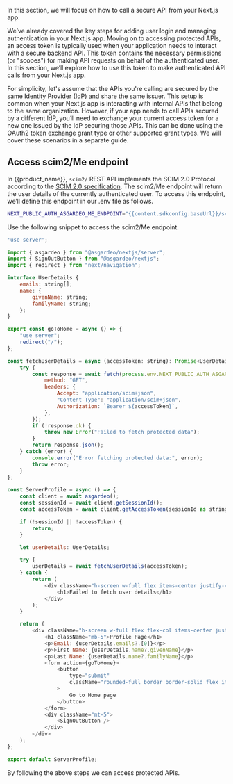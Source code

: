 
In this section, we will focus on how to call a secure API from your Next.js app.

We’ve already covered the key steps for adding user login and managing authentication in your Next.js app.
Moving on to accessing protected APIs, an access token is typically used when your application needs to interact with a secure backend API. This token contains the necessary permissions (or "scopes") for making API requests on behalf of the authenticated user. In this section, we’ll explore how to use this token to make authenticated API calls from your Next.js app.

For simplicity, let's assume that the APIs you're calling are secured by the same Identity Provider (IdP) and share the same issuer. This setup is common when your Next.js app is interacting with internal APIs that belong to the same organization. However, if your app needs to call APIs secured by a different IdP, you’ll need to exchange your current access token for a new one issued by the IdP securing those APIs. This can be done using the OAuth2 token exchange grant type or other supported grant types. We will cover these scenarios in a separate guide.

## Access scim2/Me endpoint

In {{product_name}}, `scim2/` REST API implements the SCIM 2.0 Protocol according to the [SCIM 2.0 specification](https://datatracker.ietf.org/doc/html/rfc7644). The scim2/Me endpoint will return the user details of the currently authenticated user. To access this endpoint, we’ll define this endpoint in our .env file as follows.

```bash title=".env"
NEXT_PUBLIC_AUTH_ASGARDEO_ME_ENDPOINT="{{content.sdkconfig.baseUrl}}/scim2/Me"
```

Use the following snippet to access the scim2/Me endpoint.

```javascript
'use server';

import { asgardeo } from "@asgardeo/nextjs/server";
import { SignOutButton } from "@asgardeo/nextjs";
import { redirect } from "next/navigation";

interface UserDetails {
    emails: string[];
    name: {
        givenName: string;
        familyName: string;
    };
}

export const goToHome = async () => {
    "use server";
    redirect("/");
};

const fetchUserDetails = async (accessToken: string): Promise<UserDetails> => {
    try {
        const response = await fetch(process.env.NEXT_PUBLIC_AUTH_ASGARDEO_ME_ENDPOINT as string, {
            method: "GET",
            headers: {
                Accept: "application/scim+json",
                "Content-Type": "application/scim+json",
                Authorization: `Bearer ${accessToken}`,
            },
        });
        if (!response.ok) {
            throw new Error("Failed to fetch protected data");
        }
        return response.json();
    } catch (error) {
        console.error("Error fetching protected data:", error);
        throw error;
    }
};

const ServerProfile = async () => {
    const client = await asgardeo();
    const sessionId = await client.getSessionId();
    const accessToken = await client.getAccessToken(sessionId as string);

    if (!sessionId || !accessToken) {
        return;
    }

    let userDetails: UserDetails;

    try {
        userDetails = await fetchUserDetails(accessToken);
    } catch {
        return (
            <div className="h-screen w-full flex items-center justify-center">
                <h1>Failed to fetch user details</h1>
            </div>
        );
    }

    return (
        <div className="h-screen w-full flex flex-col items-center justify-center">
            <h1 className="mb-5">Profile Page</h1>
            <p>Email: {userDetails.emails?.[0]}</p>
            <p>First Name: {userDetails.name?.givenName}</p>
            <p>Last Name: {userDetails.name?.familyName}</p>
            <form action={goToHome}>
                <button
                    type="submit"
                    className="rounded-full border border-solid flex items-center justify-center text-sm h-10 px-4 mt-3"
                >
                    Go to Home page
                </button>
            </form>
            <div className="mt-5">
                <SignOutButton />
            </div>
        </div>
    );
};

export default ServerProfile;

```

By following the above steps we can access protected APIs.
